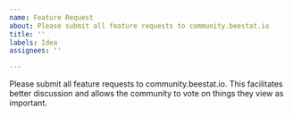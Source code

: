 ```yaml
---
name: Feature Request
about: Please submit all feature requests to community.beestat.io
title: ''
labels: Idea
assignees: ''

---
```


Please submit all feature requests to community.beestat.io. This facilitates better discussion and allows the community to vote on things they view as important.
